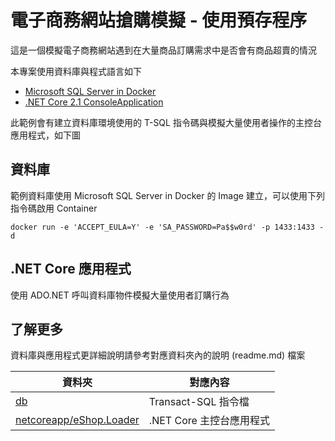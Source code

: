 # 電子商務網站搶購模擬 - 使用預存程序

這是一個模擬電子商務網站遇到在大量商品訂購需求中是否會有商品超賣的情況

本專案使用資料庫與程式語言如下

- [Microsoft SQL Server in Docker](https://hub.docker.com/r/microsoft/mssql-server-linux/)
- [.NET Core 2.1 ConsoleApplication](https://docs.microsoft.com/zh-tw/dotnet/core/)

此範例會有建立資料庫環境使用的 T-SQL 指令碼與模擬大量使用者操作的主控台應用程式，如下圖

## 資料庫

範例資料庫使用 Microsoft SQL Server in Docker 的 Image 建立，可以使用下列指令碼啟用 Container

```
docker run -e 'ACCEPT_EULA=Y' -e 'SA_PASSWORD=Pa$$w0rd' -p 1433:1433 -d
```

## .NET Core 應用程式

使用 ADO.NET 呼叫資料庫物件模擬大量使用者訂購行為

## 了解更多

資料庫與應用程式更詳細說明請參考對應資料夾內的說明 (readme.md) 檔案

|資料夾|對應內容|
|--|--|
|[db](tree/master/db)|Transact-SQL 指令檔|
|[netcoreapp/eShop.Loader](tree/master/netcoreapp/eShop.Loader)|.NET Core 主控台應用程式|
